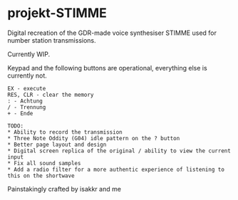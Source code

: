 # projekt-STIMME
Digital recreation of the GDR-made voice synthesiser STIMME used for number station transmissions.

Currently WIP.

Keypad and the following buttons are operational, everything else is currently not.
```
EX - execute
RES, CLR - clear the memory
: - Achtung
/ - Trennung
+ - Ende
```

```
TODO:
* Ability to record the transmission
* Three Note Oddity (G04) idle pattern on the ? button
* Better page layout and design
* Digital screen replica of the original / ability to view the current input
* Fix all sound samples
* Add a radio filter for a more authentic experience of listening to this on the shortwave
```

Painstakingly crafted by isakkr and me

